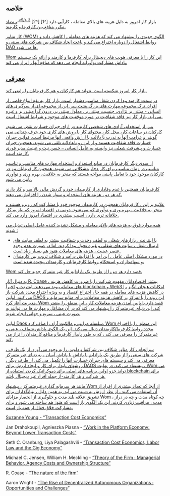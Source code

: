 

## خلاصه

بازار کار امروز به دلیل هزینه های بالای معامله ، کارآیی دارد \[^1\] \[^2\] <sup id="fnref:3"> <a href="#fn:3" class="footnote-ref"> 3 </5> </sup> و تضاد مکرر منافع بین کارفرما و کارمند.</p> 

<p spaces-before="0">
  کار متاور (WOM) الگوی جدیدی را پیشنهاد می کند که هزینه های معامله را کاهش داده و روابط اشتغال را دوباره اختراع می کند و باعث ایجاد شکاف بین شرکت های سنتی و DAO ها می شود.
</p>

<p spaces-before="0">
  Wom این کار را با معرفی هویت های دیجیتال برای کارفرما و کارمند و ارائه یک سیستم پاداش مشارکت نوآورانه انجام می دهد که منافع آنها را تراز می کند.
</p>

<h2 spaces-before="0">
  معرفی
</h2>

<p spaces-before="0">
  بازار کار امروز شکسته  است. نتواند هم کارکنان و هم کارفرمایان را  راضی کند.
</p>

<p spaces-before="0">
  در سمت کارمند پیدا کردن شغل مناسب دشوار است. بازار کار به نفع انواع خاصی از افراد، ترک مجموعه مهارت های بزرگ پشت سر. این از مجموعه ای از سوگیری های انسانی - مبتنی بر نژادی، جنسیت مبتنی بر، معلول مبتنی بر، درون گرا مبتنی بر و غیره می آید. بازار کار نیز فاقد شفافیت در مورد موقعیت های موجود و شرایط اشتغال است.
</p>

<p spaces-before="0">
  پس از استخدام، آزادی های شخصی کارمند در ازای جبران خسارت نقض می شود. کارکنان در ساعات کار، محل کار، محتوای کار یا روش های کاری خود حرف چندانی نمی گویند. و غرامت آنها به ندرت با دلالت یا ارزش واقعی آنها مرتبط است. قوانین جبران خسارت فاقد شفافیت هستند و از این رو ناعادلانه تلقی می شوند. همچنین جبران خسارت و پیشرفت شغلی نیز وابسته به عامل انسانی – حسن نیت و عینیت مدیر فوری کارمند است.
</p>

<p spaces-before="0">
  از سوی دیگر کارفرمایان در منابع استعداد و استخدام مهارت های مناسب و تناسب مناسب در زمان مناسب برای کار دچار مشکلاتی می شوند. همچنین کارفرمایان نیز در کارکنان موجود خود با تعامل پایینی مواجه هستند که منجر به خلاقیت، بهره وری و نوآوری پایین می شود.
</p>

<p spaces-before="0">
  کارفرمایان همچنین با عدم وفاداری از کارمندان خود و گردش مالی بالا سر و کار دارند که هر دو ، هزینه های استخدام و سوار شدن را افزایش می دهند.
</p>

<p spaces-before="0">
  علاوه بر این ، کارفرمایان همچنین در کارمندان موجود خود با مشارکت کم روبرو هستند و منجر به خلاقیت ، بهره وری و نوآوری کم می شود. دومی در اقتصاد امروز که نیاز به کار خلاقانه تری دارد ، آسیب بیشتری در اقتصاد امروز وارد می کند.
</p>

<p spaces-before="0">
  همه موارد فوق به هزینه های بالای معامله و مشکل تشدید کننده عامل اصلی تبدیل می شوند <fnref target="4" />:
</p>

<ul>
  <li>
    با اینترنت ، بازارهای شغلی به لطف وحدت و شفافیت بیشتر به لطف سایت های ارسال شغل ، سایت های شغلی و غیره تحول پیدا کردند. اما در صورت عدم وجود عنصر عینیت ، هزینه های معاملات هنوز هم بسیار زیاد است.
  </li>
  <li>
    در مورد مشکل اصلی عامل ، این امر با افزایش درآمد و شکاف ثروت بین کارمندان و سهامداران و استحکام روابط کارفرمایان و کارمندان پیچیده شده است.
  </li>
</ul>

<p spaces-before="0">
  Wom قصد دارد هر دو را از طریق یک پارادایم کار غیر متمرکز جدید حل کند.
</p>

<p spaces-before="0">
  به دنبال آثار R. Coase <fnref target="5" /> ، بیشتر اقتصاددانان مفهوم شرکت را با ضرورت کاهش هزینه های معامله پیوند می دهند. اینترنت و اخیراً blockchain و Web3 امکانات هیجان انگیز را در کاهش هزینه های معامله در همه جا ، اختراع اقتصاد و به ویژه اختراع مجدد شرکت باز می کنند. اولین DAOS <fnref target="6" /> این روند را با تمرکز بر کاهش هزینه معاملات برای منابع سرمایه و مدیریت آغاز کرد. Wom قصد دارد با پایین آمدن هزینه معاملات کار ، این منطق را بیشتر کند. این دنیای غیرمتمرکز را پیشنهاد می کند که در آن مشاغل و مهارت ها می توانند به صورت عینی ، سریع و جهانی انجام شوند.
</p>

<p spaces-before="0">
  اولین Daos سلسله مراتب و مالکیت آزاد را صاف کرد. Wom این منطق را با اختراع مجدد روابط کارفرما/کارمندان دنبال می کند. این یک الگوی پاداش شفاف ، عینی و غیرمتمرکز را معرفی می کند ، که به طور پایدار کارفرما و منافع کارمندان را تراز می کند.
</p>

<p spaces-before="0">
  سرانجام ، کار متاور شکاف بین شرکتها و داوس را به وجود می آورد. از یک طرف ، شرکت های سنتی را از طریق یک پارادایم با پاداش با پاداش آسان ، به دنیای غیر متمرکز معرفی می کند و سیستم های جبران خسارت آنها را تکمیل می کند. از طرف دیگر ، روشهای پایدار برای کار و ایجاد ارزش برای DAOS پیشنهاد می کند. در نهایت ، Wom می تواند جزو اولین برنامه های اصلی برای دموکراتیک کردن استفاده از blockchain برای هر شرکت و هر کارمند-از جمله افراد غیر دیجیتال باشد.
</p>

<p spaces-before="0">
  مانند هر سرمایه گذاری غیرمتمرکز ، پیشنهاد Wom از آنجا که تعداد بیشتری از افراد از آن استفاده می کنند ، از نظر ارزش به دست می آید. به همین دلیل ، بنیانگذاران برای تشویق علاقه بلند مدت و جلوگیری از انحصار مزایای Wom ، چه کوتاه مدت و چه در دراز مدت ، مراقبت زیادی کردند. این یک الگوی باز است که هنوز هم ساخته می شود و برای مشارکت خلاق فعال از همه باز است.
</p>

<footnotes>
  <fn name="1" spaces-before="0">
    <p spaces-before="0">
      Suzanne Young - <a href="https://www.academia.edu/24703426/Transaction_Cost_Economics">“Transaction Cost Economics”</a>
    </p>
  </fn>
  
  <fn name="2" spaces-before="0">
    <p spaces-before="0">
      Jan Drahokoupil, Agnieszka Piasna - <a href="https://www.intereconomics.eu/contents/year/2017/number/6/article/work-in-the-platform-economy-beyond-lower-transaction-costs.html">“Work in the Platform Economy: Beyond Lower Transaction Costs”</a>
    </p>
  </fn>
  
  <fn name="3" spaces-before="0">
    <p spaces-before="0">
      Seth C. Oranburg, Liya Palagashvili - <a href="https://dsc.duq.edu/cgi/viewcontent.cgi?article=1115&context=law-faculty-scholarship">“Transaction Cost Economics, Labor Law and the Gig Economy”</a>
    </p>
  </fn>
  
  <fn name="4" spaces-before="0">
    <p spaces-before="0">
      Michael C. Jensen, William H. Meckling - <a href="https://www.sfu.ca/~wainwrig/Econ400/jensen-meckling.pdf">“Theory of the Firm : Managerial Behavior, Agency Costs and Ownership Structure”</a>
    </p>
  </fn>
  
  <fn name="5" spaces-before="0">
    <p spaces-before="0">
      R. Coase - <a href="http://econdse.org/wp-content/uploads/2014/09/firm-coase.pdf">“The nature of the firm”</a>
    </p>
  </fn>
  
  <fn name="6" spaces-before="0">
    <p spaces-before="0">
      Aaron Wright - <a href="https://stanford-jblp.pubpub.org/pub/rise-of-daos/release/1">“The Rise of Decentralized Autonomous Organizations : Opportunities and Challenges”</a>
    </p>
  </fn>
</footnotes>

